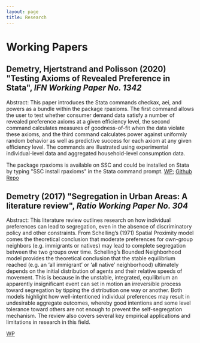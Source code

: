 ```yaml
---
layout: page
title: Research
---
```


# Working Papers

## Demetry, Hjertstrand and Polisson (2020) "Testing Axioms of Revealed Preference in Stata", _IFN Working Paper No. 1342_

Abstract:
This paper introduces the Stata commands checkax, aei, and powers as a bundle within the package rpaxioms. The first command allows the user to test whether consumer demand data satisfy a number of revealed preference axioms at a given efficiency level, the second command calculates measures of goodness-of-fit when the data violate these axioms, and the third command calculates power against uniformly random behavior as well as predictive success for each axiom at any given efficiency level. The commands are illustrated using experimental individual-level data and aggregated household-level consumption data. 

The package rpaxioms is available on SSC and could be installed on Stata by typing "SSC install rpaxioms" in the Stata command prompt. 
[WP](https://www.ifn.se/media/xf4bpowg/wp1342.pdf); [Github Repo](https://github.com/MarcosDemetry/rpaxioms_repo)

## Demetry (2017) "Segregation in Urban Areas: A literature review", _Ratio Working Paper No. 304_

Abstract:
This literature review outlines research on how individual preferences can lead to segregation, even in the absence of discriminatory policy and other constraints. From Schelling’s (1971) Spatial Proximity model comes the theoretical conclusion that moderate preferences for own-group neighbors (e.g. immigrants or natives) may lead to complete segregation between the two groups over time. Schelling’s Bounded Neighborhood model provides the theoretical conclusion that the stable equilibrium reached (e.g. an ‘all immigrant’ or ‘all native’ neighborhood) ultimately depends on the initial distribution of agents and their relative speeds of movement. This is because in the unstable, integrated, equilibrium an apparently insignificant event can set in motion an irreversible process toward segregation by tipping the distribution one way or another. Both models highlight how well-intentioned individual preferences may result in undesirable aggregate outcomes, whereby good intentions and some level tolerance toward others are not enough to prevent the self-segregation mechanism. The review also covers several key empirical applications and limitations in research in this field.

[WP](https://cms.ratio.se/app/uploads/2017/12/md_segregation_in_urban_areas_304.pdf)
